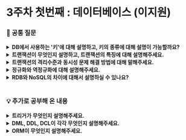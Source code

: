 # 3주차 첫번째 : 데이터베이스 (이지원)

### 🎨 공통 질문
<details>
<summary><strong>DB에서 사용하는 '키'에 대해 설명하고, 키의 종류에 대해 설명이 가능할까요?</strong></summary>
<div markdown="1">
<ul>
<div>

### 키(Key)

- 데이터베이스에서 각 **행**을 구분하는 **유일한 식별자**
- 일반적으로 테이블에서 하나 이상의 열로 구성되며 해당 열 값은 유일하고 불변해야 함

### 키 종류

**슈퍼키(Super Key)**

- **유일성**을 만족해야 하는 키

- 행을 고유하게 식별할 수 있는 모든 필드의 조합

**후보키(Candidate Key)**

- 기본키가 될 수 있는 후보로 선정된 키

- 슈퍼키 중에서 **최소성**을 만족하는 키

> 유일성 : 모든 레코드에서 해당 필드에 중복된 값이 나타나지 않는다는 속성
> 
> 최소성 : 최소한의 필드로 레코드를 유일하게 구별할 수 있어야 한다는 속성
> 

**기본키(Primary Key)**

- 테이블에서 각 행을 유일하게 식별할 수 있는 키

- 후보키들 중에서 하나를 선택한 키

- NULL 값, 중복값 허용 X

**대체키(Alternate Key)**

- 후보키 중에서 기본키로 지정하고 남은 후보키들

![image](https://github.com/user-attachments/assets/2977730c-c947-4a26-87cb-aac71319bf68)

**외래키(Foreign Key)**

- 한 테이블의 키 중에서 다른 테이블의 레코드를 유일하게 식별할 수 있는 키

- 하나의 테이블에서 다른 테이블의 기본키를 참조

</div>
</ul>
</div>
</details>
<details>
<summary><strong>트랜잭션이 무엇인지 설명하고, 트랜잭션의 특징에 대해 설명해주세요.</strong></summary>
<div markdown="1">
<ul>
<div>

### 트랜잭션(Transaction)

- 데이터베이스의 상태를 변화시키는 작업의 단위
- 작업의 일부만 적용되는 현상이 발생하지 않도록 작업의 완전성을 보장해줌

### 트랜잭션의 특징 (ACID)

- **원자성(Atomicity)** : 트랜잭션이 데이터베이스에 모두 반영되던가, 아니면 전혀 반영되지 않아야 한다는 것
- **일관성(Consistency)** : 트랜잭션의 작업 처리 결과가 항상 일관성이 있어야 한다는 것
- **독립성(Isolation)** : 둘 이상의 트랜잭션이 동시에 실행되고 있을 경우 어떤 하나의 트랜잭션이라도 다른 트랜잭션의 연산에 끼어들 수 없다는 것
- **영구성(Durability)** : 트랜잭션이 성공적으로 완료됐을 경우 결과는 영구적으로 반영되어야 한다는 것
</div>
</ul>
</div>
</details>
<details>
<summary><strong>트랜잭션의 격리수준과 동시성 문제 해결 방법에 대해 말해주세요.</strong></summary>
<div markdown="1">
<ul>
<div>

### **트랜잭션 격리수준**

- 동시에 여러 트랜잭션이 처리될 때, 특정 트랜잭션이 다른 트랜잭션에서 변경하거나 조회하는 데이터를 볼 수 있게 허용할지 여부를 결정하는 것

![image](https://github.com/user-attachments/assets/b5d4e90d-aa92-40be-8340-4e7f40617f4b)


- **Serializable**
    - 여러 트랜잭션이 동일한 레코드에 동시에 접근 불가
    - 데이터 접근 시 항상 Lock 걸고 데이터 조회
    - 순차적으로 처리도어야 하기 때문에 동시 처리 성능 매우 떨어짐
- **Repeatable Read**
    - 커밋이 완료된 데이터만 읽을 수 있으며, 트랜잭션 범위 내에서 조회한 내용이 항상 동일함을 보장
    - 다른 트랜잭션에서 수행한 변경 작업에 의해 다른 트랜잭션에 의해 추가된 레코드가 발견되는 **Phantom Read** 현상
- **Read Committed**
    - 커밋된 데이터만 조회 가능
    - 반복 읽기를 수행하면 다른 트랜잭션의 커밋 여부에 따라 조회 결과가 달라지는 Nonrepeatable Read(반복 읽기 불가능) 현상 발생
- **Read Uncommitted**
    - 커밋되지 않은 데이터도 접근 가능

### 동시성 문제

- 데이터베이스에 두 명 이상의 유저가 동시에 접근할 때 발생할 수 있는 문제
- 동시에 여러 개의 트랜잭션이 수행될 때, 트랜잭션들이 DB의 일관성을 파괴하지 않도록 트랜잭션 간의 상호작용을 제어하는 **동시성 제어**가 중요

### 동시성 문제 해결 방법

- **Locking** : 트랜잭션들이 동일한 데이터 항목에 대해 임의적인 병행 접근을 하지 못하도록 제어하는 것
- **2 Phase Locking** : 락을 걸고 해제하는 시점에 제한을 두지 않으면 두 개의 트랜잭션이 동시에 실행될 때 데이터의 일관성이 깨질 수 있어서 로킹 단계를 확장과 수축 단계로 구분하여 이를 방지하는 방법
- **Timestamp Ordering** : 트랜잭션을 식별하기 위하여 DBMS가 부여하는 유일한 식별자인 타임 스탬프를 지정하여 트랜잭션간의 순서를 미리 선택하는 동시성 제어 기법
- **낙관적 검증** : 트랜잭션 수행 동안은 어떠한 검사도 하지 않고, 트랜잭션 종료 시에 일괄적으로 검사하는 기법
- **MVCC(다중버전 동시성 제어)** : 트랜잭션이 한 데이터 아이템을 접근하려 할 때, 그 트랜잭션의 타임스탬프와 접근하려는 데이터 아이템의 여러 버전의 타임스탬프를 비교하여, 현재 실행하고 있는 스케줄의 직렬가능성이 보장되는 적절한 버전을 선택하여 접근하도록 하는 기법

### ➕ Lock이란?

- 여러 커넥션에서 동시에 동일한 자원을 요청할 경우 순서대로 하나의 커넥션만 변경할 수 있게 해주는 기능
- 동시성을 제어하기 위한 기능
- 종류
    - 공유 Lock (Shared Lock, Read Lock) : 데이터를 변경하지 않는 읽기 작업을 위해 잠그는 것
    - 베타 Lock (Exclusive Lock, Write Lock) : 데이터를 변경하는 작업을 위해 잠그는 것
</div>
</ul>
</div>
</details>
<details>
<summary><strong>정규화와 역정규화에 대해 설명해주세요.</strong></summary>
<div markdown="1">
<ul>
<div>

### 정규화

- 하나의 릴레이션에 하나의 의미만 존재하도록 릴레이션을 분해하는 과정
    - 릴레이션 : 데이터들을 표의 형태로 표현한 것
- 데이터의 일관성, 최소한의 데이터 중복, 최대한의 데이터 유연성을 위한 방법

### 정규화 목적

1. 불필요한 데이터 제거해 불필요한 중복 최소화
2. 삽입/갱신/삭제 시 발생할 수 있는 각종 이상 현상 방지 위해
    - 이상 현상 : 테이블을 잘못 설계하여 데이터를 삽입, 삭제, 수정할 때 생기는 논리적 오류

### 정규화 종류

- **제1 정규화** : 테이블의 칼럼이 원자 값(Atomic Value, 하나의 값)을 갖도록 테이블을 분해하는 것
- **제2 정규화** : 제1 정규화를 진행한 테이블에 대해 완전 함수 종속을 만족하도록 테이블을 분해하는 것
    - 완전 함수 종속 : 기본키의 부분집합이 결정자가 되어선 안된다는 것
- **제3 정규화** : 제2 정규화를 진행한 테이블에 대해 이행적 함수 종속을 없애도록 테이블을 분해하는 것
    - 이행적 함수 종속 : A → B , B → C가 성립할 때 A → C가 성립되는 것
- **BCNF 정규화** : 제3 정규화를 진행한 테이블에 대해 모든 결정자가 후보키가 되도록 테이블을 분해하는 것

### 정규화 장단점

- 장점
    - 데이터베이스 변경 시 이상현상이 발생하는 문제점 해결
    - 데이터베이스 구조 확장 시 정규화된 데이터베이스는 그 구조를 변경하지 않아도 되거나 일부만 변경해도 됨
- 단점
    - 릴레이션의 분해로 인해 릴레이션 간의 연산(JOIN 연산)이 많아짐 → 이로 인해 질의에 대한 응답 시간이 느려질 수 있음

### 역정규화

- 정규화한 표를 성능이나 편의성을 위해 되돌아가는 작업
- 정규화를 거치면 릴레이션 간의 연산(JOIN 연산)이 많아지는데, 이로인해 성능 저하의 우려가 있음 → 성능 문제가 있는(읽기 작업이 많이 필요한) DB의 전반적인 성능을 향상시키기 위해 역정규화 진행
</div>
</ul>
</div>
</details>
<details>
<summary><strong>RDB와 NoSQL의 차이에 대해서 설명하실 수 있나요?</strong></summary>
<div markdown="1">
<ul>
<div>

### **RDB(관계형 데이터베이스)**

- 정해진 스키마에 따라 데이터를 '테이블'에 저장하는 데이터베이스
- 데이터 구조가 보장되어있고, 중복을 피할 수 있음
- SQL을 사용해 RDBMS에서 데이터를 저장, 수정, 삭제 및 검색 가능
- 데이터 구조가 명확하고 변경될 여지가 없으며 스키마가 중요한 경우 주로 사용

### NoSQL

- 스키마가 없거나, 느슨한 스키마로 데이터 간의 관계 없이 자유로운 형태로 데이터를 저장하는 데이터베이스
- 유연하기 때문에 데이터 조정과 새로운 필드 생성이 자유로움
    - 스키마 없이 Key-Value 형태로 자유롭게 데이터 관리
- 중복을 계속해서 업데이트 해줘야 하는 단점
- 정확한 데이터 구조를 알 수 없고 데이터가 변경/확장 될 수 있는 경우 주로 사용
</div>
</ul>
</div>
</details>
<br>

### 💡 추가로 공부해 온 내용
<details>
<summary><strong>트리거가 무엇인지 설명해주세요.</strong></summary>
<div markdown="1">
<ul>
<div>

### 트리거

- 특정 테이블에 대한 이벤트에 반응해 INSERT, DELETE, UPDATE 같은 DML 문이 수행되었을 때, 데이터베이스에서 자동으로 동작하도록 작성된 프로그램
- 사용자가 직접 호출하는 것이 아닌, 데이터베이스에서 자동적으로 호출한다는 특징

### 트리거 목적

- 특정 테이블에 대한 데이터 변경을 시작점으로 설정하고, 그와 관련된 작업을 자동적으로 수행하기 위해
- 일반적으로 이벤트와 관련된 테이블의 데이터 삽입, 추가, 삭제 작업을 DBMS가 자동적으로 실행시키는데 활용하기 위해

### 종류

- 행 트리거 : 데이터 변화가 생길 때마다 실행
- 문장 트리거 : 트리거에 의해 단 한 번 실행
</div>
</ul>
</div>
</details>
<details>
<summary><strong>DML, DDL, DCL이 각각 무엇인지 설명해주세요.</strong></summary>
<div markdown="1">
<ul>
<div>

### DML(Data Manipulation Language, 조작어)

- 데이터베이스 내의 자료 검색, 삽입, 갱신, 삭제를 위한 언어
- SELECT, INSERT, UPDATE, DELETE

### DDL(Data Definition Language, 정의어)

- 데이터베이스 구조를 정의, 수정, 삭제하는 언어
- ALTER, CREATE, DROP

### DCL(Data Control Language, 제어어)

- 데이터에 대해 무결성 유지, 병행 수행 제어, 보호와 관리를 위한 언어
- COMMIT, ROLLBACK, GRANT, REVOKE
</div>
</ul>
</div>
</details>
<details>
<summary><strong>ORM이 무엇인지 설명해주세요.</strong></summary>
<div markdown="1">
<ul>
<div>

### ORM(**Object Relational Mapping)**

- 객체 관계 매핑
- 객체 지향 프로그래밍 언어와 관계형 데이터베이스 간의 데이터 변환을 자동화하기 위한 기술
- SQL 문법 대신 애플리케이션 개발 언어를 그대로 사용할 수 있게 함으로써 개발 언어의 일관성과 가독성을 높여준다는 장점
- 자바 ORM 기술에 대한 API 표준 명세가 JPA로, ORM을 사용하기 위한 인터페이스를 모아둔 것 → 이 JPA를 구현한 ORM 프레임워크가 Hibernate
</div>
</ul>
</div>
</details>
